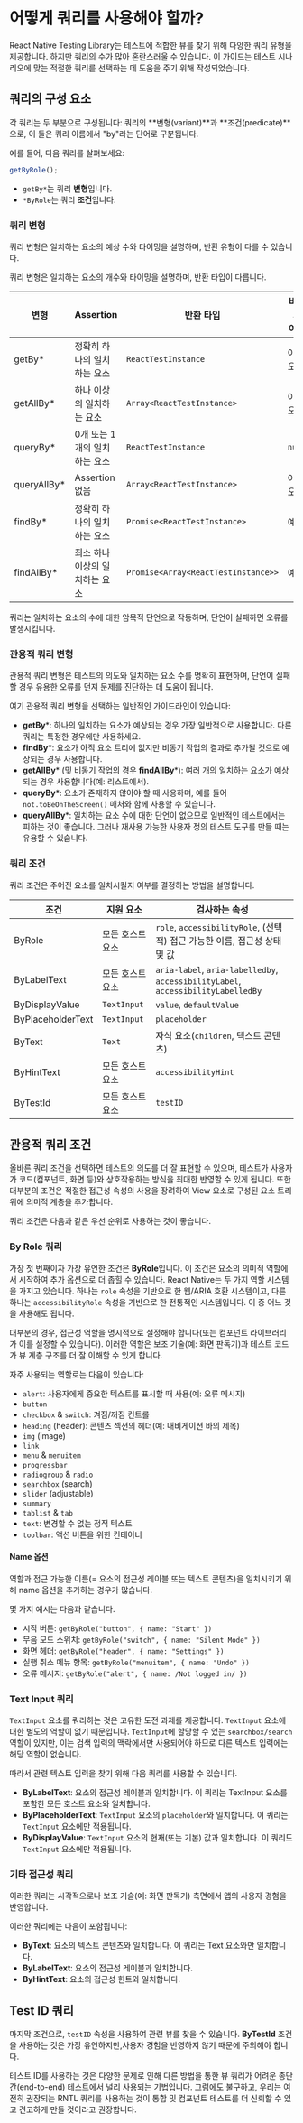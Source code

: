 # 어떻게 쿼리를 사용해야 할까?

React Native Testing Library는 테스트에 적합한 뷰를 찾기 위해 다양한 쿼리 유형을 제공합니다. 하지만 쿼리의 수가 많아 혼란스러울 수 있습니다. 이 가이드는 테스트 시나리오에 맞는 적절한
쿼리를 선택하는 데 도움을 주기 위해 작성되었습니다.

## 쿼리의 구성 요소

각 쿼리는 두 부분으로 구성됩니다: 쿼리의 **변형(variant)**과 **조건(predicate)**으로, 이 둘은 쿼리 이름에서 "by"라는 단어로 구분됩니다.

예를 들어, 다음 쿼리를 살펴보세요:

```javascript
getByRole();
```

- `getBy*`는 쿼리 **변형**입니다.
- `*ByRole`는 쿼리 **조건**입니다.

### 쿼리 변형

쿼리 변형은 일치하는 요소의 예상 수와 타이밍을 설명하며, 반환 유형이 다를 수 있습니다.

쿼리 변형은 일치하는 요소의 개수와 타이밍을 설명하며, 반환 타입이 다릅니다.

| 변형          | Assertion         | 반환 타입                               | 비동기 여부 |
|-------------|-------------------|-------------------------------------|--------|
| getBy*      | 정확히 하나의 일치하는 요소   | `ReactTestInstance`                 | 아니오    |
| getAllBy*   | 하나 이상의 일치하는 요소    | `Array<ReactTestInstance>`          | 아니오    |
| queryBy*    | 0개 또는 1개의 일치하는 요소 | `ReactTestInstance`	                | `null` |
| queryAllBy* | Assertion 없음      | `Array<ReactTestInstance>`          | 아니오    |
| findBy*     | 정확히 하나의 일치하는 요소   | `Promise<ReactTestInstance>`        | 예      |    
| findAllBy*  | 최소 하나 이상의 일치하는 요소 | `Promise<Array<ReactTestInstance>>` | 예      |    

쿼리는 일치하는 요소의 수에 대한 암묵적 단언으로 작동하며, 단언이 실패하면 오류를 발생시킵니다.

### 관용적 쿼리 변형

관용적 쿼리 변형은 테스트의 의도와 일치하는 요소 수를 명확히 표현하며, 단언이 실패할 경우 유용한 오류를 던져 문제를 진단하는 데 도움이 됩니다.

여기 관용적 쿼리 변형을 선택하는 일반적인 가이드라인이 있습니다:

- **getBy***: 하나의 일치하는 요소가 예상되는 경우 가장 일반적으로 사용합니다. 다른 쿼리는 특정한 경우에만 사용하세요.
- **findBy***: 요소가 아직 요소 트리에 없지만 비동기 작업의 결과로 추가될 것으로 예상되는 경우 사용합니다.
- **getAllBy*** (및 비동기 작업의 경우 **findAllBy***): 여러 개의 일치하는 요소가 예상되는 경우 사용합니다(예: 리스트에서).
- **queryBy***: 요소가 존재하지 않아야 할 때 사용하며, 예를 들어 `not.toBeOnTheScreen()` 매처와 함께 사용할 수 있습니다.
- **queryAllBy***: 일치하는 요소 수에 대한 단언이 없으므로 일반적인 테스트에서는 피하는 것이 좋습니다. 그러나 재사용 가능한 사용자 정의 테스트 도구를 만들 때는 유용할 수 있습니다.

### 쿼리 조건

쿼리 조건은 주어진 요소를 일치시킬지 여부를 결정하는 방법을 설명합니다.

| 조건                | 	지원 요소       | 	검사하는 속성                                                                          |
|-------------------|--------------|-----------------------------------------------------------------------------------|
| ByRole            | 	모든 호스트 요소   | 	`role`, `accessibilityRole`, (선택적) 접근 가능한 이름, 접근성 상태 및 값                         |
| ByLabelText	      | 모든 호스트 요소    | 	`aria-label`, `aria-labelledby`, `accessibilityLabel`, `accessibilityLabelledBy` |
| ByDisplayValue	   | `TextInput`  | 	`value`, `defaultValue`                                                          |
| ByPlaceholderText | 	`TextInput` | 	`placeholder`                                                                    |
| ByText	           | `Text`       | 	자식 요소(`children`, 텍스트 콘텐츠)                                                       |              
| ByHintText        | 	모든 호스트 요소   | 	`accessibilityHint`                                                              |
| ByTestId          | 	모든 호스트 요소   | 	`testID`                                                                         |

## 관용적 쿼리 조건

올바른 쿼리 조건을 선택하면 테스트의 의도를 더 잘 표현할 수 있으며, 테스트가 사용자가 코드(컴포넌트, 화면 등)와 상호작용하는 방식을 최대한 반영할 수 있게 됩니다. 또한 대부분의 조건은 적절한 접근성 속성의
사용을 장려하여 View 요소로 구성된 요소 트리 위에 의미적 계층을 추가합니다.

쿼리 조건은 다음과 같은 우선 순위로 사용하는 것이 좋습니다.

### By Role 쿼리

가장 첫 번째이자 가장 유연한 조건은 **ByRole**입니다. 이 조건은 요소의 의미적 역할에서 시작하여 추가 옵션으로 더 좁힐 수 있습니다. React Native는 두 가지 역할 시스템을 가지고 있습니다.
하나는 `role` 속성을 기반으로 한 웹/ARIA 호환 시스템이고, 다른 하나는 `accessibilityRole` 속성을 기반으로 한 전통적인 시스템입니다. 이 중 어느 것을 사용해도 됩니다.

대부분의 경우, 접근성 역할을 명시적으로 설정해야 합니다(또는 컴포넌트 라이브러리가 이를 설정할 수 있습니다). 이러한 역할은 보조 기술(예: 화면 판독기)과 테스트 코드가 뷰 계층 구조를 더 잘 이해할 수 있게
합니다.

자주 사용되는 역할로는 다음이 있습니다:

- `alert`: 사용자에게 중요한 텍스트를 표시할 때 사용(예: 오류 메시지)
- `button`
- `checkbox` & `switch`: 켜짐/꺼짐 컨트롤
- `heading` (header): 콘텐츠 섹션의 헤더(예: 내비게이션 바의 제목)
- `img` (image)
- `link`
- `menu` & `menuitem`
- `progressbar`
- `radiogroup` & `radio`
- `searchbox` (search)
- `slider` (adjustable)
- `summary`
- `tablist` & `tab`
- `text`: 변경할 수 없는 정적 텍스트
- `toolbar`: 액션 버튼을 위한 컨테이너

#### Name 옵션

역할과 접근 가능한 이름(= 요소의 접근성 레이블 또는 텍스트 콘텐츠)을 일치시키기 위해 name 옵션을 추가하는 경우가 많습니다.

몇 가지 예시는 다음과 같습니다.

- 시작 버튼: `getByRole("button", { name: "Start" })`
- 무음 모드 스위치: `getByRole("switch", { name: "Silent Mode" })`
- 화면 헤더: `getByRole("header", { name: "Settings" })`
- 실행 취소 메뉴 항목: `getByRole("menuitem", { name: "Undo" })`
- 오류 메시지: `getByRole("alert", { name: /Not logged in/ })`

### Text Input 쿼리

`TextInput` 요소를 쿼리하는 것은 고유한 도전 과제를 제공합니다. `TextInput` 요소에 대한 별도의 역할이 없기 때문입니다. `TextInput`에 할당할 수 있는 `searchbox/search`
역할이 있지만,
이는 검색 입력의 맥락에서만 사용되어야 하므로 다른 텍스트 입력에는 해당 역할이 없습니다.

따라서 관련 텍스트 입력을 찾기 위해 다음 쿼리를 사용할 수 있습니다.

- **ByLabelText**: 요소의 접근성 레이블과 일치합니다. 이 쿼리는 TextInput 요소를 포함한 모든 호스트 요소와 일치합니다.
- **ByPlaceholderText**: `TextInput` 요소의 `placeholder`와 일치합니다. 이 쿼리는 `TextInput` 요소에만 적용됩니다.
- **ByDisplayValue**: `TextInput` 요소의 현재(또는 기본) 값과 일치합니다. 이 쿼리도 `TextInput` 요소에만 적용됩니다.

### 기타 접근성 쿼리

이러한 쿼리는 시각적으로나 보조 기술(예: 화면 판독기) 측면에서 앱의 사용자 경험을 반영합니다.

이러한 쿼리에는 다음이 포함됩니다:

- **ByText**: 요소의 텍스트 콘텐츠와 일치합니다. 이 쿼리는 Text 요소와만 일치합니다.
- **ByLabelText**: 요소의 접근성 레이블과 일치합니다.
- **ByHintText**: 요소의 접근성 힌트와 일치합니다.

## Test ID 쿼리

마지막 조건으로, `testID` 속성을 사용하여 관련 뷰를 찾을 수 있습니다. **ByTestId** 조건을 사용하는 것은 가장 유연하지만,사용자 경험을 반영하지 않기 때문에 주의해야 합니다.

테스트 ID를 사용하는 것은 다양한 문제로 인해 다른 방법을 통한 뷰 쿼리가 어려운 종단 간(end-to-end) 테스트에서 널리 사용되는 기법입니다. 그럼에도 불구하고, 우리는 여전히 권장되는 RNTL 쿼리를
사용하는 것이 통합 및 컴포넌트 테스트를 더 신뢰할 수 있고 견고하게 만들 것이라고 권장합니다.
